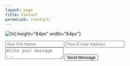 ```yaml
---
layout: page
title: Contact
permalink: /contact/
---
```


![hi](../img/typewriter-orange.jpg){:height="64px" width="64px"}

<form action="https://getsimpleform.com/messages?form_api_token=" method="post">
  <input type='hidden' name='redirect_to' value='https://gitbnw.github.io/thank-you/index.html' />
  <input type='text' name='name' placeholder='Your Full Name' />
  <input type='email' name='email' placeholder='Your E-mail Address' />
  <textarea name='message' placeholder='Write your message ...'></textarea>
  <input type='submit' value='Send Message' />
</form>